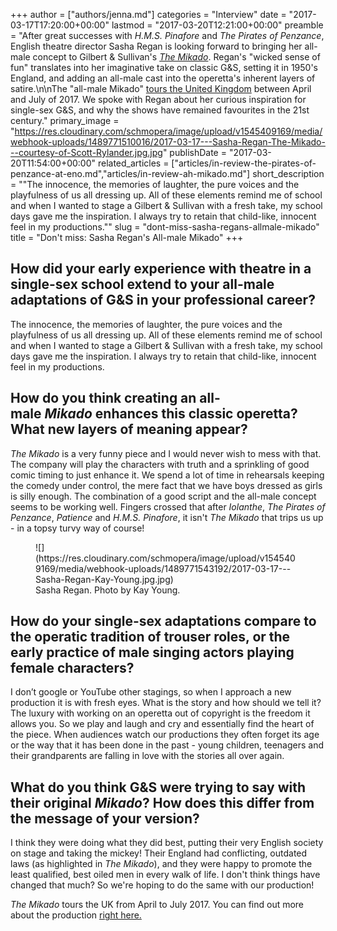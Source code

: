 +++
author = ["authors/jenna.md"]
categories = "Interview"
date = "2017-03-17T17:20:00+00:00"
lastmod = "2017-03-20T12:21:00+00:00"
preamble = "After great successes with *H.M.S. Pinafore* and *The Pirates of Penzance*, English theatre director Sasha Regan is looking forward to bringing her all-male concept to Gilbert & Sullivan's [*The Mikado*](http://www.allmalemikado.com/). Regan's \"wicked sense of fun\" translates into her imaginative take on classic G&S, setting it in 1950's England, and adding an all-male cast into the operetta's inherent layers of satire.\n\nThe \"all-male Mikado\" [tours the United Kingdom](http://www.allmalemikado.com/tour-dates/4593471380) between April and July of 2017. We spoke with Regan about her curious inspiration for single-sex G&S, and why the shows have remained favourites in the 21st century."
primary_image = "https://res.cloudinary.com/schmopera/image/upload/v1545409169/media/webhook-uploads/1489771510016/2017-03-17---Sasha-Regan-The-Mikado---courtesy-of-Scott-Rylander.jpg.jpg"
publishDate = "2017-03-20T11:54:00+00:00"
related_articles = ["articles/in-review-the-pirates-of-penzance-at-eno.md","articles/in-review-ah-mikado.md"]
short_description = "&quot;The innocence, the memories of laughter, the pure voices and the playfulness of us all dressing up. All of these elements remind me of school and when I wanted to stage a Gilbert &amp; Sullivan with a fresh take, my school days gave me the inspiration. I always try to retain that child-like, innocent feel in my productions.&quot;"
slug = "dont-miss-sasha-regans-allmale-mikado"
title = "Don&#039;t miss: Sasha Regan&#039;s All-male Mikado"
+++

## How did your early experience with theatre in a single-sex school extend to your all-male adaptations of G&S in your professional career? 

The innocence, the memories of laughter, the pure voices and the playfulness of us all dressing up.  All of these elements remind me of school and when I wanted to stage a Gilbert & Sullivan with a fresh take, my school days gave me the inspiration. I always try to retain that child-like, innocent feel in my productions.

## How do you think creating an all-male *Mikado* enhances this classic operetta? What new layers of meaning appear? 

*The Mikado* is a very funny piece and I would never wish to mess with that. The company will play the characters with truth and a sprinkling of good comic timing to just enhance it. We spend a lot of time in rehearsals keeping the comedy under control, the mere fact that we have boys dressed as girls is silly enough. The combination of a good script and the all-male concept seems to be working well. Fingers crossed that after *Iolanthe*, *The Pirates of Penzance*, *Patience* and *H.M.S. Pinafore*, it isn't *The Mikado* that trips us up - in a topsy turvy way of course!

<figure data-type="image">
![](https://res.cloudinary.com/schmopera/image/upload/v1545409169/media/webhook-uploads/1489771543192/2017-03-17---Sasha-Regan-Kay-Young.jpg.jpg)
<figcaption>Sasha Regan. Photo by Kay Young.</figcaption>
</figure>

## How do your single-sex adaptations compare to the operatic tradition of trouser roles, or the early practice of male singing actors playing female characters? 

I don’t google or YouTube other stagings, so when I approach a new production it is with fresh eyes. What is the story and how should we tell it? The luxury with working on an operetta out of copyright is the freedom it allows you. So we play and laugh and cry and essentially find the heart of the piece. When audiences watch our productions they often forget its age or the way that it has been done in the past - young children, teenagers and their grandparents are falling in love with the stories all over again. 

## What do you think G&S were trying to say with their original *Mikado*? How does this differ from the message of your version? 

I think they were doing what they did best, putting their very English society on stage and taking the mickey! Their England had conflicting, outdated laws (as highlighted in *The Mikado*), and they were happy to promote the least qualified, best oiled men in every walk of life. I don't think things have changed that much? So we're hoping to do the same with our production!

*The Mikado* tours the UK from April to July 2017. You can find out more about the production [right here.](http://www.allmalemikado.com/)
